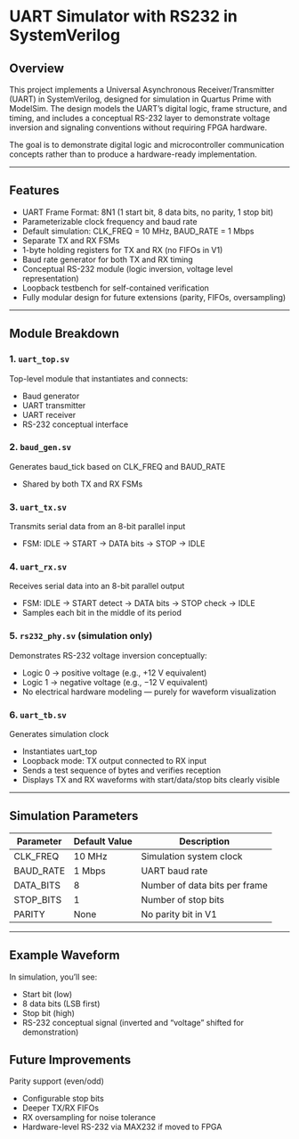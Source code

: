 # UART Simulator with RS232 in SystemVerilog

## Overview

This project implements a Universal Asynchronous Receiver/Transmitter (UART) in SystemVerilog, designed for simulation in Quartus Prime with ModelSim.
The design models the UART’s digital logic, frame structure, and timing, and includes a conceptual RS-232 layer to demonstrate voltage inversion and signaling conventions without requiring FPGA hardware.

The goal is to demonstrate digital logic and microcontroller communication concepts rather than to produce a hardware-ready implementation.

---

## Features

* UART Frame Format: 8N1 (1 start bit, 8 data bits, no parity, 1 stop bit)
* Parameterizable clock frequency and baud rate
* Default simulation: CLK_FREQ = 10 MHz, BAUD_RATE = 1 Mbps
* Separate TX and RX FSMs
* 1-byte holding registers for TX and RX (no FIFOs in V1)
* Baud rate generator for both TX and RX timing
* Conceptual RS-232 module (logic inversion, voltage level representation)
* Loopback testbench for self-contained verification
* Fully modular design for future extensions (parity, FIFOs, oversampling)

---


## Module Breakdown

### 1. `uart_top.sv`
Top-level module that instantiates and connects:
* Baud generator
* UART transmitter
* UART receiver
* RS-232 conceptual interface

### 2. `baud_gen.sv`
Generates baud_tick based on CLK_FREQ and BAUD_RATE
* Shared by both TX and RX FSMs

### 3. `uart_tx.sv`
Transmits serial data from an 8-bit parallel input
* FSM: IDLE → START → DATA bits → STOP → IDLE

### 4. `uart_rx.sv`
Receives serial data into an 8-bit parallel output
* FSM: IDLE → START detect → DATA bits → STOP check → IDLE
* Samples each bit in the middle of its period

### 5. `rs232_phy.sv` (simulation only)
Demonstrates RS-232 voltage inversion conceptually:
* Logic 0 → positive voltage (e.g., +12 V equivalent)
* Logic 1 → negative voltage (e.g., −12 V equivalent)
* No electrical hardware modeling — purely for waveform visualization

### 6. `uart_tb.sv`
Generates simulation clock
* Instantiates uart_top
* Loopback mode: TX output connected to RX input
* Sends a test sequence of bytes and verifies reception
* Displays TX and RX waveforms with start/data/stop bits clearly visible

---

## Simulation Parameters
| Parameter	| Default Value	| Description                   |
| --------- | ------------- | ----------------------------- |
| CLK_FREQ	| 10 MHz	      | Simulation system clock       |
| BAUD_RATE	| 1 Mbps	      | UART baud rate                |
| DATA_BITS	| 8	            | Number of data bits per frame |
| STOP_BITS	| 1	            | Number of stop bits           |
| PARITY	  | None	        | No parity bit in V1           |

---

## Example Waveform

In simulation, you’ll see:
* Start bit (low)
* 8 data bits (LSB first)
* Stop bit (high)
* RS-232 conceptual signal (inverted and “voltage” shifted for demonstration)

## Future Improvements

Parity support (even/odd)
* Configurable stop bits
* Deeper TX/RX FIFOs
* RX oversampling for noise tolerance
* Hardware-level RS-232 via MAX232 if moved to FPGA
